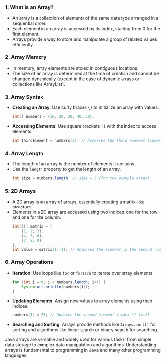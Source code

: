 
### 1. What is an Array?
- An array is a collection of elements of the same data type arranged in a sequential order.
- Each element in an array is accessed by its index, starting from 0 for the first element.
- Arrays provide a way to store and manipulate a group of related values efficiently.

### 2. Array Memory
- In memory, array elements are stored in contiguous locations.
- The size of an array is determined at the time of creation and cannot be changed dynamically (except in the case of dynamic arrays or collections like ArrayList).

### 3. Array Syntax
- **Creating an Array**: Use curly braces `{}` to initialize an array with values.
  ```java
  int[] numbers = {10, 20, 30, 40, 50};
  ```

- **Accessing Elements**: Use square brackets `[]` with the index to access elements.
  ```java
  int thirdElement = numbers[2]; // Accesses the third element (index 2) with value 30
  ```

### 4. Array Length
- The length of an array is the number of elements it contains.
- Use the `length` property to get the length of an array.
  ```java
  int size = numbers.length; // size = 5 (for the example array)
  ```

### 5. 2D Arrays
- A 2D array is an array of arrays, essentially creating a matrix-like structure.
- Elements in a 2D array are accessed using two indices: one for the row and one for the column.
  ```java
  int[][] matrix = {
      {1, 2, 3},
      {4, 5, 6},
      {7, 8, 9}
  };
  int value = matrix[1][2]; // Accesses the element in the second row and third column (value = 6)
  ```

### 6. Array Operations
- **Iteration**: Use loops like `for` or `foreach` to iterate over array elements.
  ```java
  for (int i = 0; i < numbers.length; i++) {
      System.out.println(numbers[i]);
  }
  ```

- **Updating Elements**: Assign new values to array elements using their indices.
  ```java
  numbers[1] = 25; // Updates the second element (index 1) to 25
  ```

- **Searching and Sorting**: Arrays provide methods like `Arrays.sort()` for sorting and algorithms like linear search or binary search for searching.

Java arrays are versatile and widely used for various tasks, from simple data storage to complex data manipulation and algorithms. Understanding arrays is fundamental to programming in Java and many other programming languages.
